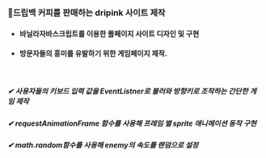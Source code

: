 ### 🚩드립백 커피를 판매하는 dripink 사이트 제작

+ #### 바닐라자바스크립트를 이용한 풀페이지 사이트 디자인 및 구현
+ #### 방문자들의 흥미를 유발하기 위한 게임페이지 제작.

<br>

##### ✔ 사용자들의 키보드 입력 값을 EventListner로 불러와 방향키로 조작하는 간단한 게임 제작
##### ✔ requestAnimationFrame 함수를 사용해 프레임 별 sprite 애니메이션 동작 구현
##### ✔ math.random함수를 사용해 enemy의 속도를 랜덤으로 설정



 


